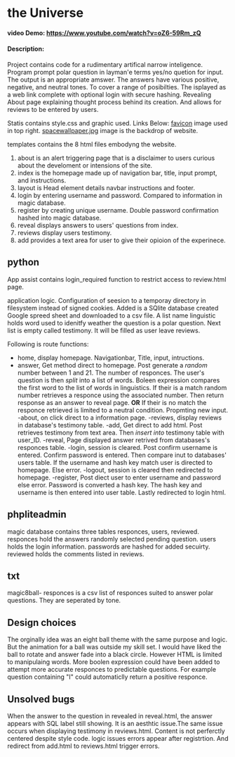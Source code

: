 # the Universe
#### video Demo: https://www.youtube.com/watch?v=oZ6-59Rm_zQ
#### Description:
Project contains code for a rudimentary artifical narrow inteligence. Program prompt polar question in layman'e terms yes/no
quetion for input. The output is an appropriate amswer. The answers have various positive, negative, and neutral tones. To cover
a range of posibilties. The isplayed as a web link complete with optional login with secure hashing. Revealing About page explaining
thought process behind its creation. And allows for reviews to be entered by users.

Statis contains style.css and graphic used. Links Below:
[favicon](https://favicon.io/)
image used in top right.
[spacewallpaper.jpg](https://unsplash.com/wallpapers/nature/space)
image is the backdrop of website.

templates contains the 8 html files embodyng the website.

1. about is an alert triggering page that is a disclaimer to users curious about the develoment or intensions of the site.
2. index is the homepage made up of navigation bar, title, input prompt, and instructions.
3. layout is Head element details navbar instructions and footer.
4. login by entering username and password. Compared to information in magic database.
5. register by creating unique username. Double password confirmation hashed into magic database.
6. reveal displays answers to users' questions from index.
7. reviews display users testimony.
8. add provides a text area for user to give their opioion of the experinece.


## python
App assist contains login_required function to restrict access to review.html page.

application logic. Configuration of seesion to a temporay directory in filesystem instead of signed cookies.
Added is a SQlite database created Google spreed sheet and downloaded to a csv file. A list name linguistic
holds word used to idenitfy weather the question is a polar question. Next list is empty called testimony.
It will be filled as user leave reviews.

Following is route functions:

- home, display homepage. Navigationbar, Title, input, intructions.
- answer, Get method direct to homepage. Post generate a *random* number between 1 and 21. The number of
responces. The user's question is then *split* into a list of words. Boleen expression compares the first
word to the list of words in linguistics. If their is a match random number retrieves a responce using the
associated number. Then return response as an answer to reveal page. **OR** If their is no match the responce
retrieved is limited to a neutral condition. Propmting new input.
-about, on click direct to a information page.
-reviews, display reviews in database's testimony table.
-add, Get direct to add html. Post retrieves testimony from text area. Then *insert into* testimony table
with user_ID.
-reveal, Page displayed answer retrived from databases's responces table.
-login, session is cleared. Post confirm username is entered. Confirm password is entered. Then compare
inut to databases' users table. If the username and hash key match user is directed to homepage. Else error.
-logout, session is cleared then redirected to homepage.
-register, Post diect user to enter username and password else error. Password is converted a hash key. The
hash key and username is then entered into user table. Lastly redirected to login html.


## phpliteadmin
magic database contains three tables responces, users, reviewed. responces hold the answers randomly selected pending
question. users holds the login information. passwords are hashed for added secuirty. reviewed holds the comments listed
in reviews.

## txt
magic8ball- responces is a csv list of responces suited to answer polar questions. They are seperated by tone.

## Design choices
The orginally idea was an eight ball theme with the same purpose and logic. But the animation for a ball was outside my skill set.
I would have liked the ball to rotate and answer fade into a black circle. However HTML is limited to manipulaing
words. More boolen expression could have been added to attempt more accurate responces to predictable questions.
For example question containing "I" could automaticlly return a positive responce.

## Unsolved bugs
When the answer to the question in revealed in reveal.html, the answer appears with SQL label still showing.
It is an aesthtic issue.The same issue occurs when displaying testimony in reviews.html.
Content is not perferctly centered despite style code.
logic issues errors appear after registrtion. And redirect from add.html to reviews.html trigger errors.


